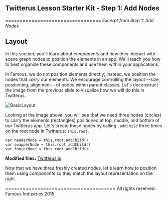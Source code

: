 ## Twitterus Lesson Starter Kit - Step 1: Add Nodes


=================================
_Excerpt from Step 1: Add Nodes_

## Layout

<span class="intro-graf">In this section, you'll learn about _components_ and how they interact with scene graph nodes to position the elements in an app. We'll teach you how to best organize these components and use them within your applications.</span>


In Famous, we do not position elements directly; instead, we position the nodes that _carry_ our elements. We encourage controlling the layout --size, positioning, alignment-- of nodes within parent classes.  Let's deconstruct the image from the previous slide to visualize how we will do this in Twitterus.

![BasicLayout](http://learn-staging.famo.us/lessons/twitterus/assets/images/MainLayout.png)

Looking at the image above, you will see that we need three nodes (circles) to carry the elements (rectangles) positioned at top, middle, and bottom of our Twitterus app. Let's create these nodes by calling `.addChild` three times on the root node in Twitterus: `this.root`. 

    var headerNode = this.root.addChild()
    var swapperNode = this.root.addChild()
    var footerNode = this.root.addChild()

<div class="sidenote--other"><p><strong>Modified files:</strong> <a href="https://github.famo.us/learn/lesson-twitterus-starter-kit/blob/step1/AddNodes/src/twitterus/Twitterus.js">Twitterus.js</a></p></div>

Now that we have three freshly created nodes, let's learn how to position them using _components_ so they match the layout representation on the right. 

======================================
All rights reserved. Famous Industries 2015
